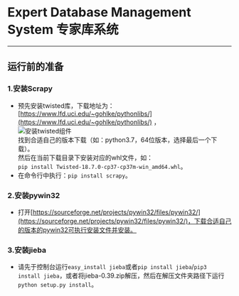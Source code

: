# Expert Database Management System  专家库系统
---
## 运行前的准备

### 1.安装Scrapy
- 预先安装twisted库，下载地址为：[https://www.lfd.uci.edu/~gohlke/pythonlibs/](https://www.lfd.uci.edu/~gohlke/pythonlibs/) ，  
![安装twisted组件](https://img-blog.csdn.net/20180903220228865?watermark/2/text/aHR0cHM6Ly9ibG9nLmNzZG4ubmV0L3RpbmcwOTIy/font/5a6L5L2T/fontsize/400/fill/I0JBQkFCMA==/dissolve/70)  
找到合适自己的版本下载（如：python3.7，64位版本，选择最后一个下载）。  
然后在当前下载目录下安装对应的whl文件，如：  
`pip install Twisted-18.7.0-cp37-cp37m-win_amd64.whl`。
- 在命令行中执行：`pip install scrapy`。

### 2.安装pywin32
- 打开[https://sourceforge.net/projects/pywin32/files/pywin32/](https://sourceforge.net/projects/pywin32/files/pywin32/)，下载合适自己的版本的pywin32可执行安装文件并安装。

### 3.安装jieba
- 请先于控制台运行`easy_install jieba`或者`pip install jieba`/`pip3 install jieba`，或者将jieba-0.39.zip解压，然后在解压文件夹路径下运行`python setup.py install`。
